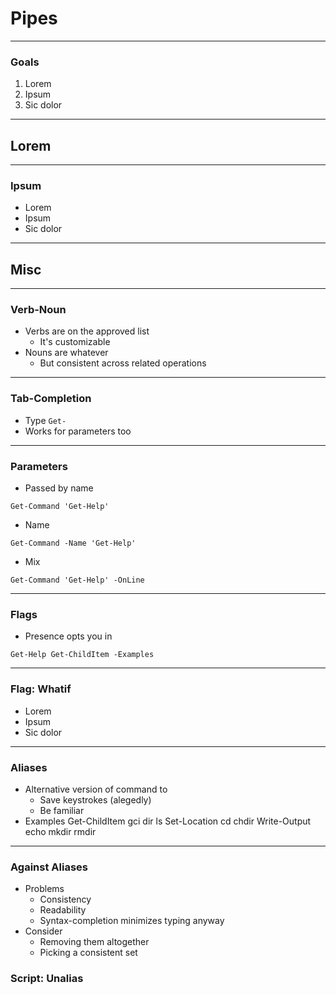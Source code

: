 # Pipes

---

### Goals
1. Lorem
1. Ipsum
1. Sic dolor

---

## Lorem

---

### Ipsum
* Lorem
* Ipsum
* Sic dolor

---

## Misc


---


### Verb-Noun
* Verbs are on the approved list
  - It's customizable
* Nouns are whatever
  - But consistent across related operations

---

### Tab-Completion
* Type `Get-`
* Works for parameters too

---

### Parameters
* Passed by name
```
Get-Command 'Get-Help'
```
* Name
```
Get-Command -Name 'Get-Help' 
```
* Mix
```
Get-Command 'Get-Help' -OnLine
```
---

### Flags
* Presence opts you in
```
Get-Help Get-ChildItem -Examples
```

---

### Flag: Whatif
* Lorem
* Ipsum
* Sic dolor

---

### Aliases
* Alternative version of command to
  - Save keystrokes (alegedly)
  - Be familiar
* Examples
Get-ChildItem gci dir ls
Set-Location cd chdir
Write-Output echo
mkdir
 rmdir

---

### Against Aliases
* Problems
  - Consistency
  - Readability
  - Syntax-completion minimizes typing anyway
* Consider
  - Removing them altogether
  - Picking a consistent set

### Script: Unalias


